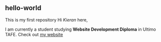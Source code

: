 ## hello-world
This is my first repository
Hi _Kieran_ here,

I am currently a student studying **Website Development Diploma** in Ultimo TAFE. Check out [my website](kierancho.wordpress.com)

